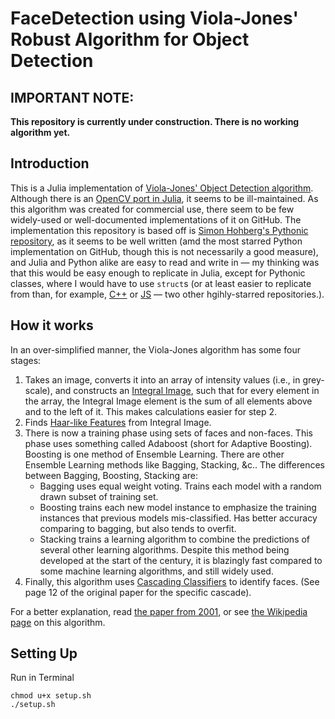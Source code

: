# FaceDetection using Viola-Jones' Robust Algorithm for Object Detection

## IMPORTANT NOTE:
**This repository is currently under construction.  There is no working algorithm yet.**

## Introduction

This is a Julia implementation of [Viola-Jones' Object Detection algorithm](http://citeseerx.ist.psu.edu/viewdoc/summary?doi=10.1.1.10.6807).  Although there is an [OpenCV port in Julia](https://github.com/JuliaOpenCV/OpenCV.jl), it seems to be ill-maintained.  As this algorithm was created for commercial use, there seem to be few widely-used or well-documented implementations of it on GitHub.  The implementation this repository is based off is [Simon Hohberg's Pythonic repository](https://github.com/Simon-Hohberg/Viola-Jones), as it seems to be well written (amd the most starred Python implementation on GitHub, though this is not necessarily a good measure), and Julia and Python alike are easy to read and write in &mdash; my thinking was that this would be easy enough to replicate in Julia, except for Pythonic classes, where I would have to use `struct`s (or at least easier to replicate from than, for example, [C++](https://github.com/alexdemartos/ViolaAndJones) or [JS](https://github.com/foo123/HAAR.js) &mdash; two other hgihly-starred repositories.).

## How it works

In an over-simplified manner, the Viola-Jones algorithm has some four stages:

 1. Takes an image, converts it into an array of intensity values (i.e., in grey-scale), and constructs an [Integral Image](https://en.wikipedia.org/wiki/Summed-area_table), such that for every element in the array, the Integral Image element is the sum of all elements above and to the left of it.  This makes calculations easier for step 2.
 2. Finds [Haar-like Features](https://en.wikipedia.org/wiki/Haar-like_feature) from Integral Image.
 3. There is now a training phase using sets of faces and non-faces.  This phase uses something called Adaboost (short for Adaptive Boosting).  Boosting is one method of Ensemble Learning. There are other Ensemble Learning methods like Bagging, Stacking, &c.. The differences between Bagging, Boosting, Stacking are:
      - Bagging uses equal weight voting. Trains each model with a random drawn subset of training set.
      - Boosting trains each new model instance to emphasize the training instances that previous models mis-classified. Has better accuracy comparing to bagging, but also tends to overfit.
      - Stacking trains a learning algorithm to combine the predictions of several other learning algorithms.
  Despite this method being developed at the start of the century, it is blazingly fast compared to some machine learning algorithms, and still widely used.
 4. Finally, this algorithm uses [Cascading Classifiers](https://en.wikipedia.org/wiki/Cascading_classifiers) to identify faces.  (See page 12 of the original paper for the specific cascade).
 
For a better explanation, read [the paper from 2001](http://citeseerx.ist.psu.edu/viewdoc/summary?doi=10.1.1.10.6807), or see [the Wikipedia page](https://en.wikipedia.org/wiki/Viola%E2%80%93Jones_object_detection_framework) on this algorithm.

## Setting Up

Run in Terminal
```
chmod u+x setup.sh
./setup.sh
```
